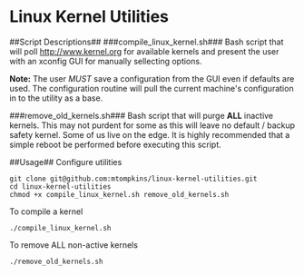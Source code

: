 # Linux Kernel Utilities
##Script Descriptions##
###compile_linux_kernel.sh###
Bash script that will poll http://www.kernel.org for available kernels and present the user with an xconfig GUI for manually sellecting options.

**Note:** The user *MUST* save a configuration from the GUI even if defaults are used. The configuration routine will pull the current machine's configuration in to the utility as a base.

###remove_old_kernels.sh###
Bash script that will purge **ALL** inactive kernels. This may not purdent for some as this will leave no default / backup safety kernel. Some of us live on the edge. It is highly recommended that a simple reboot be performed before executing this script.

##Usage##
Configure utilities

    git clone git@github.com:mtompkins/linux-kernel-utilities.git
    cd linux-kernel-utilities
    chmod +x compile_linux_kernel.sh remove_old_kernels.sh
    
To compile a kernel

    ./compile_linux_kernel.sh
    
To remove ALL non-active kernels

    ./remove_old_kernels.sh